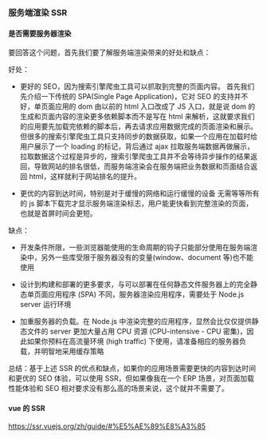### 服务端渲染 SSR

#### 是否需要服务器渲染

要回答这个问题，首先我们要了解服务端渲染带来的好处和缺点：

好处：

- 更好的 SEO，因为搜索引擎爬虫工具可以抓取到完整的页面内容。
  首先我们先介绍一下传统的 SPA(Single Page Application)，它对 SEO 的支持并不好，单页面应用的 dom 由以前的 html 入口改成了 JS 入口，就是说 dom 的生成和页面内容的渲染更多依赖脚本而不是写在 html 来解析，这就要求我们的应用要先加载完依赖的脚本后，再去请求应用数据完成的页面渲染和展示。但很多的搜索引擎爬虫工具只支持同步的数据获取，如果一个应用在加载时给用户展示了一个 loading 的标记，背后通过 ajax 拉取服务端数据再做展示，拉取数据这个过程是异步的，搜索引擎爬虫工具并不会等待异步操作的结果返回，导致网站的排名很低，而服务端渲染会在服务端把业务数据和页面结合返回 html，这样就利于网站排名的提升。

- 更优的内容到达时间，特别是对于缓慢的网络和运行缓慢的设备
  无需等等所有的 js 脚本下载完才显示服务端渲染标志，用户能更快看到完整渲染的页面，也就是首屏时间会更短。

缺点：

- 开发条件所限，一些浏览器能使用的生命周期的钩子只能部分使用在服务端渲染中，另外一些库受限于服务器没有的变量(window、document 等)也不能使用

- 设计到构建和部署的更多要求，与可以部署在任何静态文件服务器上的完全静态单页面应用程序 (SPA) 不同，服务器渲染应用程序，需要处于 Node.js server 运行环境

- 加重服务器的负载。在 Node.js 中渲染完整的应用程序，显然会比仅仅提供静态文件的 server 更加大量占用 CPU 资源 (CPU-intensive - CPU 密集)，因此如果你预料在高流量环境 (high traffic) 下使用，请准备相应的服务器负载，并明智地采用缓存策略

总结：基于上述 SSR 的优点和缺点，如果你的应用场景需要更快的内容到达时间和更优的 SEO 体验，可以使用 SSR，但如果像我在一个 ERP 场景，对页面加载性能体验和 SEO 相对要求没有那么高的场景来说，这个就并不需要了。

#### vue 的 SSR

https://ssr.vuejs.org/zh/guide/#%E5%AE%89%E8%A3%85
